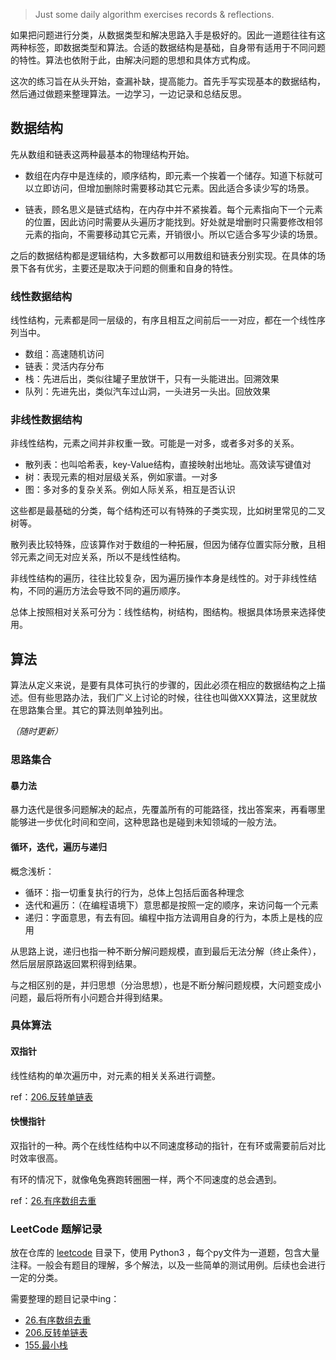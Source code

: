 > Just some daily algorithm exercises records & reflections.

如果把问题进行分类，从数据类型和解决思路入手是极好的。因此一道题往往有这两种标签，即数据类型和算法。合适的数据结构是基础，自身带有适用于不同问题的特性。算法也依附于此，由解决问题的思想和具体方式构成。

这次的练习旨在从头开始，查漏补缺，提高能力。首先手写实现基本的数据结构，然后通过做题来整理算法。一边学习，一边记录和总结反思。

## 数据结构

先从数组和链表这两种最基本的物理结构开始。

- 数组在内存中是连续的，顺序结构，即元素一个挨着一个储存。知道下标就可以立即访问，但增加删除时需要移动其它元素。因此适合多读少写的场景。

- 链表，顾名思义是链式结构，在内存中并不紧挨着。每个元素指向下一个元素的位置，因此访问时需要从头遍历才能找到。好处就是增删时只需要修改相邻元素的指向，不需要移动其它元素，开销很小。所以它适合多写少读的场景。

之后的数据结构都是逻辑结构，大多数都可以用数组和链表分别实现。在具体的场景下各有优劣，主要还是取决于问题的侧重和自身的特性。

### 线性数据结构

线性结构，元素都是同一层级的，有序且相互之间前后一一对应，都在一个线性序列当中。

- 数组：高速随机访问
- 链表：灵活内存分布
- 栈：先进后出，类似往罐子里放饼干，只有一头能进出。回溯效果
- 队列：先进先出，类似汽车过山洞，一头进另一头出。回放效果

### 非线性数据结构

非线性结构，元素之间并非权重一致。可能是一对多，或者多对多的关系。

- 散列表：也叫哈希表，key-Value结构，直接映射出地址。高效读写键值对
- 树：表现元素的相对层级关系，例如家谱。一对多
- 图：多对多的复杂关系。例如人际关系，相互是否认识

这些都是最基础的分类，每个结构还可以有特殊的子类实现，比如树里常见的二叉树等。

散列表比较特殊，应该算作对于数组的一种拓展，但因为储存位置实际分散，且相邻元素之间无对应关系，所以不是线性结构。

非线性结构的遍历，往往比较复杂，因为遍历操作本身是线性的。对于非线性结构，不同的遍历方法会导致不同的遍历顺序。

总体上按照相对关系可分为：线性结构，树结构，图结构。根据具体场景来选择使用。

## 算法

算法从定义来说，是要有具体可执行的步骤的，因此必须在相应的数据结构之上描述。但有些思路办法，我们广义上讨论的时候，往往也叫做XXX算法，这里就放在思路集合里。其它的算法则单独列出。

*（随时更新）*

### 思路集合

#### 暴力法
暴力迭代是很多问题解决的起点，先覆盖所有的可能路径，找出答案来，再看哪里能够进一步优化时间和空间，这种思路也是碰到未知领域的一般方法。

#### 循环，迭代，遍历与递归
概念浅析：
- 循环：指一切重复执行的行为，总体上包括后面各种理念
- 迭代和遍历：（在编程语境下）意思都是按照一定的顺序，来访问每一个元素
- 递归：字面意思，有去有回。编程中指方法调用自身的行为，本质上是栈的应用

从思路上说，递归也指一种不断分解问题规模，直到最后无法分解（终止条件），然后层层原路返回累积得到结果。

与之相区别的是，并归思想（分治思想），也是不断分解问题规模，大问题变成小问题，最后将所有小问题合并得到结果。

### 具体算法

#### 双指针

线性结构的单次遍历中，对元素的相关关系进行调整。

ref：[206.反转单链表](./leetcode/206-反转单链表.py)

#### 快慢指针

双指针的一种。两个在线性结构中以不同速度移动的指针，在有环或需要前后对比时效率很高。

有环的情况下，就像龟兔赛跑转圈圈一样，两个不同速度的总会遇到。

ref：[26.有序数组去重](./leetcode/26-有序数组去重.py)


### LeetCode 题解记录

放在仓库的 [leetcode](./leetcode/) 目录下，使用 Python3 ，每个py文件为一道题，包含大量注释。一般会有题目的理解，多个解法，以及一些简单的测试用例。后续也会进行一定的分类。

需要整理的题目记录中ing：

- [26.有序数组去重](./leetcode/26-有序数组去重.py)
- [206.反转单链表](./leetcode/206-反转单链表.py)
- [155.最小栈](./leetcode/155-最小栈.py)

